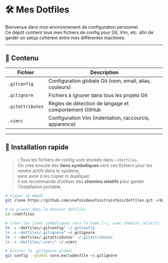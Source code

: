 # 🛠️ Mes Dotfiles

Bienvenue dans mon environnement de configuration personnel.  
Ce dépôt contient tous mes fichiers de config pour Git, Vim, etc. afin de garder un setup cohérent entre mes différentes machines.

---

## 📁 Contenu

| Fichier           | Description |
|-------------------|-------------|
| `.gitconfig`      | Configuration globale Git (nom, email, alias, couleurs) |
| `.gitignore`      | Fichiers à ignorer dans tous les projets Git |
| `.gitattributes`  | Règles de détection de langage et comportement GitHub |
| `.vimrc`          | Configuration Vim (indentation, raccourcis, apparence) |

---

## 🚀 Installation rapide

> ℹ️ Tous les fichiers de config sont stockés dans `~/dotfiles`.  
> On crée ensuite des **liens symboliques** vers ces fichiers pour les rendre actifs dans le système,  
> sans avoir à les copier ni dupliquer.  
> Il est recommandé d’utiliser des **chemins relatifs** pour garder l’installation portable.

```bash
# Cloner le dépôt
git clone https://github.com/unefoisdeuxfoistroisfois/dotfiles.git ~/dotfiles

# Se placer dans le dossier dotfiles
cd ~/dotfiles

# Créer les liens symboliques vers le home (~), avec chemins relatifs
ln -s ~dotfiles/.gitconfig" ~/.gitconfig
ln -s ~dotfiles/.gitignore" ~/.gitignore
ln -s ~dotfiles/.gitattributes" ~/.gitattributes
ln -s ~dotfiles/.vimrc" ~/.vimrc

# Activer le .gitignore global
git config --global core.excludesfile ~/.gitignore
